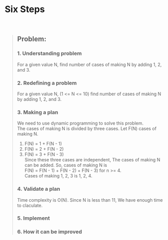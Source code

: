 # Six Steps
<br />

> ## Problem:
>
> ### 1. Understanding problem
> For a given value N, find number of cases of making N by adding 1, 2, and 3.
> ### 2. Redefining a problem
> For a given value N, (1 <= N <= 10) find number of cases of making N by adding 1, 2, and 3.
> ### 3. Making a plan
> We need to use dynamic programming to solve this problem.  
> The cases of making N is divided by three cases. Let F(N) cases of making N.  
> 1) F(N) = 1 + F(N - 1)  
> 2) F(N) = 2 + F(N - 2)  
> 3) F(N) = 3 + F(N - 3)  
> Since these three cases are independent, The cases of making N can be added. So, cases of making N is  
> F(N) = F(N - 1) + F(N - 2) + F(N - 3) for n >= 4.  
> Cases of making 1, 2, 3 is 1, 2, 4.
> ### 4. Validate a plan
> Time complexity is O(N). Since N is less than 11, We have enough time to claculate.
> ### 5. Implement
>
> ### 6. How it can be improved
>
>
>


